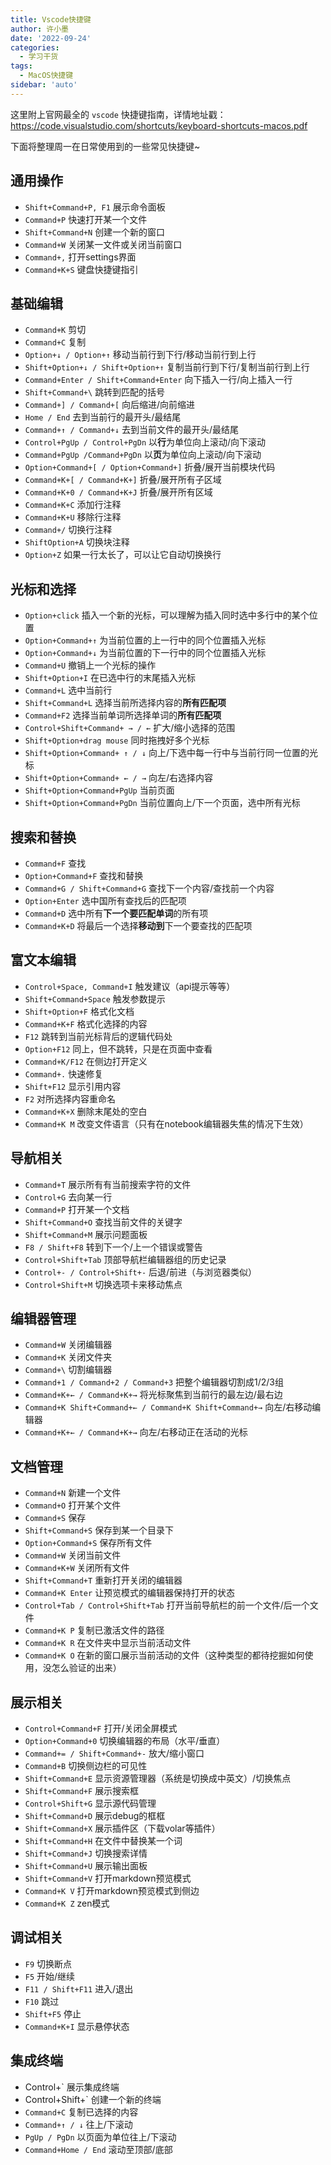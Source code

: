 ```yaml
---
title: Vscode快捷键
author: 许小墨
date: '2022-09-24'
categories:
  - 学习干货
tags:
  - MacOS快捷键
sidebar: 'auto'
---
```


这里附上官网最全的 `vscode` 快捷键指南，详情地址戳：https://code.visualstudio.com/shortcuts/keyboard-shortcuts-macos.pdf

下面将整理周一在日常使用到的一些常见快捷键~

## 通用操作

- `Shift+Command+P, F1` 展示命令面板
- `Command+P` 快速打开某一个文件
- `Shift+Command+N` 创建一个新的窗口
- `Command+W` 关闭某一文件或关闭当前窗口
- `Command+,` 打开settings界面
- `Command+K+S` 键盘快捷键指引



## 基础编辑

- `Command+K` 剪切
- `Command+C` 复制
- `Option+↓ / Option+↑` 移动当前行到下行/移动当前行到上行
- `Shift+Option+↓ / Shift+Option+↑` 复制当前行到下行/复制当前行到上行
- `Command+Enter / Shift+Command+Enter` 向下插入一行/向上插入一行
- `Shift+Command+\` 跳转到匹配的括号
- `Command+] / Command+[` 向后缩进/向前缩进
- `Home / End` 去到当前行的最开头/最结尾
- `Command+↑ / Command+↓` 去到当前文件的最开头/最结尾
- `Control+PgUp / Control+PgDn` 以**行**为单位向上滚动/向下滚动
- `Command+PgUp /Command+PgDn` 以**页**为单位向上滚动/向下滚动
- `Option+Command+[ / Option+Command+]` 折叠/展开当前模块代码
- `Command+K+[ / Command+K+]` 折叠/展开所有子区域
- `Command+K+0 / Command+K+J` 折叠/展开所有区域
- `Command+K+C` 添加行注释
- `Command+K+U` 移除行注释
- `Command+/` 切换行注释
- `ShiftOption+A` 切换块注释
- `Option+Z` 如果一行太长了，可以让它自动切换换行



## 光标和选择

- `Option+click` 插入一个新的光标，可以理解为插入同时选中多行中的某个位置
- `Option+Command+↑` 为当前位置的上一行中的同个位置插入光标
- `Option+Command+↓` 为当前位置的下一行中的同个位置插入光标
- `Command+U` 撤销上一个光标的操作
- `Shift+Option+I` 在已选中行的末尾插入光标
- `Command+L` 选中当前行
- `Shift+Command+L` 选择当前所选择内容的**所有匹配项**
- `Command+F2` 选择当前单词所选择单词的**所有匹配项**
- `Control+Shift+Command+ → / ←` 扩大/缩小选择的范围
- `Shift+Option+drag mouse` 同时拖拽好多个光标
- `Shift+Option+Command+ ↑ / ↓` 向上/下选中每一行中与当前行同一位置的光标
- `Shift+Option+Command+ ← / →` 向左/右选择内容
- `Shift+Option+Command+PgUp` 当前页面
- `Shift+Option+Command+PgDn` 当前位置向上/下一个页面，选中所有光标



## 搜索和替换

- `Command+F` 查找
- `Option+Command+F` 查找和替换
- `Command+G / Shift+Command+G` 查找下一个内容/查找前一个内容
- `Option+Enter` 选中国所有查找后的匹配项
- `Command+D` 选中所有**下一个要匹配单词**的所有项
- `Command+K+D` 将最后一个选择**移动到**下一个要查找的匹配项





## 富文本编辑

- `Control+Space, Command+I` 触发建议（api提示等等）
- `Shift+Command+Space` 触发参数提示
- `Shift+Option+F` 格式化文档
- `Command+K+F` 格式化选择的内容
- `F12` 跳转到当前光标背后的逻辑代码处
- `Option+F12` 同上，但不跳转，只是在页面中查看
- `Command+K/F12` 在侧边打开定义
- `Command+.` 快速修复
- `Shift+F12` 显示引用内容
- `F2` 对所选择内容重命名
- `Command+K+X` 删除末尾处的空白
- `Command+K M` 改变文件语言（只有在notebook编辑器失焦的情况下生效）



## 导航相关

- `Command+T` 展示所有有当前搜索字符的文件
- `Control+G` 去向某一行
- `Command+P` 打开某一个文档
- `Shift+Command+O` 查找当前文件的关键字
- `Shift+Command+M` 展示问题面板
- `F8 / Shift+F8` 转到下一个/上一个错误或警告
- `Control+Shift+Tab` 顶部导航栏编辑器组的历史记录
- `Control+- / Control+Shift+-` 后退/前进（与浏览器类似）
- `Control+Shift+M` 切换选项卡来移动焦点


## 编辑器管理

- `Command+W` 关闭编辑器
- `Command+K` 关闭文件夹
- `Command+\` 切割编辑器
- `Command+1 / Command+2 / Command+3` 把整个编辑器切割成1/2/3组
- `Command+K+← / Command+K+→` 将光标聚焦到当前行的最左边/最右边
- `Command+K Shift+Command+← / Command+K Shift+Command+→` 向左/右移动编辑器
- `Command+K+← / Command+K+→` 向左/右移动正在活动的光标

## 文档管理

- `Command+N` 新建一个文件
- `Command+O` 打开某个文件
- `Command+S` 保存
- `Shift+Command+S` 保存到某一个目录下
- `Option+Command+S` 保存所有文件
- `Command+W` 关闭当前文件
- `Command+K+W` 关闭所有文件
- `Shift+Command+T` 重新打开关闭的编辑器
- `Command+K Enter` 让预览模式的编辑器保持打开的状态
- `Control+Tab / Control+Shift+Tab` 打开当前导航栏的前一个文件/后一个文件
- `Command+K P` 复制已激活文件的路径
- `Command+K R` 在文件夹中显示当前活动文件
- `Command+K O` 在新的窗口展示当前活动的文件（这种类型的都待挖掘如何使用，没怎么验证的出来）



## 展示相关

- `Control+Command+F` 打开/关闭全屏模式
- `Option+Command+0` 切换编辑器的布局（水平/垂直）
- `Command+= / Shift+Command+-` 放大/缩小窗口
- `Command+B` 切换侧边栏的可见性
- `Shift+Command+E` 显示资源管理器（系统是切换成中英文）/切换焦点
- `Shift+Command+F` 展示搜索框
- `Control+Shift+G` 显示源代码管理
- `Shift+Command+D` 展示debug的框框
- `Shift+Command+X` 展示插件区（下载volar等插件）
- `Shift+Command+H` 在文件中替换某一个词
- `Shift+Command+J` 切换搜索详情
- `Shift+Command+U` 展示输出面板
- `Shift+Command+V` 打开markdown预览模式
- `Command+K V` 打开markdown预览模式到侧边
- `Command+K Z` zen模式



## 调试相关

- `F9` 切换断点
- `F5` 开始/继续
- `F11 / Shift+F11` 进入/退出
- `F10` 跳过
- `Shift+F5` 停止
- `Command+K+I` 显示悬停状态



## 集成终端

- Control+` 展示集成终端
- Control+Shift+` 创建一个新的终端
- `Command+C` 复制已选择的内容
- `Command+↑ / ↓` 往上/下滚动
- `PgUp / PgDn` 以页面为单位往上/下滚动
- `Command+Home / End` 滚动至顶部/底部











